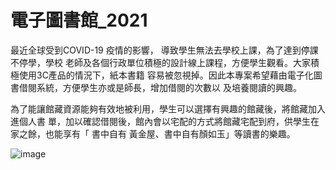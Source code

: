 # 電子圖書館_2021

最近全球受到COVID-19 疫情的影響， 導致學生無法去學校上課，為了達到停課不停學，學校 老師及各個行政單位積極的設計線上課程，方便學生觀看。大家積極使用3C產品的情況下，紙本書籍 容易被忽視掉。因此本專案希望藉由電子化圖書借閱系統，方便學生亦或是師長，增加借閱的次數以 及培養閱讀的興趣。

為了能讓館藏資源能夠有效地被利用，學生可以選擇有興趣的館藏後，將館藏加入進個人書 單，加以確認借閱後，館內會以宅配的方式將館藏宅配到府，供學生在家之餘，也能享有「 書中自有 黃金屋、書中自有顏如玉」等讀書的樂趣。

![image](https://github.com/user-attachments/assets/262e55e9-0c38-49a8-b95a-7344c277c05d)

